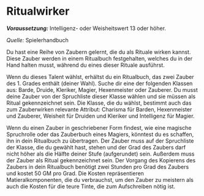 # Ritualwirker

**_Voraussetzung:_** Intelligenz- oder Weisheitswert 13 oder höher.

_Quelle:_ Spielerhandbuch

Du hast eine Reihe von Zaubern gelernt, die du als Rituale wirken kannst. Diese Zauber werden in einem Ritualbuch festgehalten, welches du in der Hand halten musst, während du eines dieser Rituale ausführst.

Wenn du dieses Talent wählst, erhältst du ein Ritualbuch, das zwei Zauber des 1. Grades enthält (deiner Wahl). Suche dir eine der folgenden Klassen aus: Barde, Druide, Kleriker, Magier, Hexenmeister oder Zauberer. Du musst deine Zauber von der Spruchliste dieser Klasse wählen und sie müssen als Ritual gekennzeichnet sein. Die Klasse, die du wählst, bestimmt auch das zum Zauberwirken relevante Attribut: Charisma für Barden, Hexenmeister und Zauberer, Weisheit für Druiden und Kleriker und Intelligenz für Magier.

Wenn du einen Zauber in geschriebener Form findest, wie eine magische Spruchrolle oder das Zauberbuch eines Magiers, könntest du es schaffen, ihn in dein Ritualbuch zu übertragen. Der Zauber muss auf der Spruchliste der Klasse, die du gewählt hast, stehen und der Grad des Zaubers darf nicht höher als die Hälfte deiner Stufe (aufgerundet) sein. Außerdem muss der Zauber als Ritual gekennzeichnet sein. Der Vorgang des Kopierens des Zaubers in dein Ritualbuch benötigt zwei Stunden pro Grad des Zaubers und kostet 50 GM pro Grad. Die Kosten repräsentieren Matieralkomponenten, die du verbrauchst, um den Zauber zu meistern als auch die Kosten für die teure Tinte, die zum Aufschreiben nötig ist.